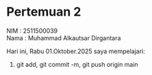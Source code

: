 # Pertemuan 2
NIM : 2511500039<br>
Nama : Muhammad Alkautsar Dirgantara

Hari ini, Rabu 01.Oktober.2025 saya mempelajari:
<ol>
  <li>git add, git commit -m, git push origin main</li>
</ol>